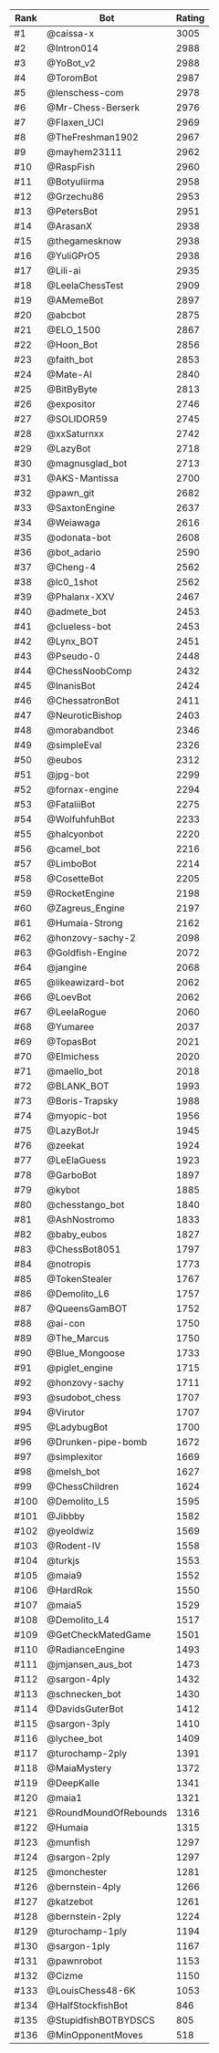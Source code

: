Rank|Bot|Rating
---|---|---
#1|@caissa-x|3005
#2|@Intron014|2988
#3|@YoBot_v2|2988
#4|@ToromBot|2987
#5|@lenschess-com|2978
#6|@Mr-Chess-Berserk|2976
#7|@Flaxen_UCI|2969
#8|@TheFreshman1902|2967
#9|@mayhem23111|2962
#10|@RaspFish|2960
#11|@Botyuliirma|2958
#12|@Grzechu86|2953
#13|@PetersBot|2951
#14|@ArasanX|2938
#15|@thegamesknow|2938
#16|@YuliGPrO5|2938
#17|@Lili-ai|2935
#18|@LeelaChessTest|2909
#19|@AMemeBot|2897
#20|@abcbot|2875
#21|@ELO_1500|2867
#22|@Hoon_Bot|2856
#23|@faith_bot|2853
#24|@Mate-AI|2840
#25|@BitByByte|2813
#26|@expositor|2746
#27|@SOLIDOR59|2745
#28|@xxSaturnxx|2742
#29|@LazyBot|2718
#30|@magnusglad_bot|2713
#31|@AKS-Mantissa|2700
#32|@pawn_git|2682
#33|@SaxtonEngine|2637
#34|@Weiawaga|2616
#35|@odonata-bot|2608
#36|@bot_adario|2590
#37|@Cheng-4|2562
#38|@lc0_1shot|2562
#39|@Phalanx-XXV|2467
#40|@admete_bot|2453
#41|@clueless-bot|2453
#42|@Lynx_BOT|2451
#43|@Pseudo-0|2448
#44|@ChessNoobComp|2432
#45|@InanisBot|2424
#46|@ChessatronBot|2411
#47|@NeuroticBishop|2403
#48|@morabandbot|2346
#49|@simpleEval|2326
#50|@eubos|2312
#51|@jpg-bot|2299
#52|@fornax-engine|2294
#53|@FataliiBot|2275
#54|@WolfuhfuhBot|2233
#55|@halcyonbot|2220
#56|@camel_bot|2216
#57|@LimboBot|2214
#58|@CosetteBot|2205
#59|@RocketEngine|2198
#60|@Zagreus_Engine|2197
#61|@Humaia-Strong|2162
#62|@honzovy-sachy-2|2098
#63|@Goldfish-Engine|2072
#64|@jangine|2068
#65|@likeawizard-bot|2062
#66|@LoevBot|2062
#67|@LeelaRogue|2060
#68|@Yumaree|2037
#69|@TopasBot|2021
#70|@Elmichess|2020
#71|@maello_bot|2018
#72|@BLANK_BOT|1993
#73|@Boris-Trapsky|1988
#74|@myopic-bot|1956
#75|@LazyBotJr|1945
#76|@zeekat|1924
#77|@LeElaGuess|1923
#78|@GarboBot|1897
#79|@kybot|1885
#80|@chesstango_bot|1840
#81|@AshNostromo|1833
#82|@baby_eubos|1827
#83|@ChessBot8051|1797
#84|@notropis|1773
#85|@TokenStealer|1767
#86|@Demolito_L6|1757
#87|@QueensGamBOT|1752
#88|@ai-con|1750
#89|@The_Marcus|1750
#90|@Blue_Mongoose|1733
#91|@piglet_engine|1715
#92|@honzovy-sachy|1711
#93|@sudobot_chess|1707
#94|@Virutor|1707
#95|@LadybugBot|1700
#96|@Drunken-pipe-bomb|1672
#97|@simplexitor|1669
#98|@melsh_bot|1627
#99|@ChessChildren|1624
#100|@Demolito_L5|1595
#101|@Jibbby|1582
#102|@yeoldwiz|1569
#103|@Rodent-IV|1558
#104|@turkjs|1553
#105|@maia9|1552
#106|@HardRok|1550
#107|@maia5|1529
#108|@Demolito_L4|1517
#109|@GetCheckMatedGame|1501
#110|@RadianceEngine|1493
#111|@jmjansen_aus_bot|1473
#112|@sargon-4ply|1432
#113|@schnecken_bot|1430
#114|@DavidsGuterBot|1412
#115|@sargon-3ply|1410
#116|@lychee_bot|1409
#117|@turochamp-2ply|1391
#118|@MaiaMystery|1372
#119|@DeepKalle|1341
#120|@maia1|1321
#121|@RoundMoundOfRebounds|1316
#122|@Humaia|1315
#123|@munfish|1297
#124|@sargon-2ply|1297
#125|@monchester|1281
#126|@bernstein-4ply|1266
#127|@katzebot|1261
#128|@bernstein-2ply|1224
#129|@turochamp-1ply|1194
#130|@sargon-1ply|1167
#131|@pawnrobot|1153
#132|@Cizme|1150
#133|@LouisChess48-6K|1053
#134|@HalfStockfishBot|846
#135|@StupidfishBOTBYDSCS|805
#136|@MinOpponentMoves|518
